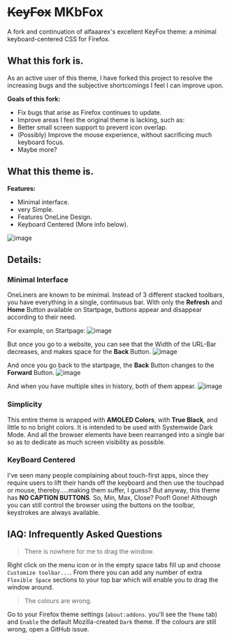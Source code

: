 # ~~KeyFox~~ MKbFox

A fork and continuation of alfaaarex's excellent KeyFox theme: a minimal keyboard-centered CSS for Firefox.

## What this fork is.

As an active user of this theme, I have forked this project to resolve the increasing bugs and the subjective shortcomings I feel I can improve upon.

**Goals of this fork:**
- Fix bugs that arise as Firefox continues to update.
- Improve areas I feel the original theme is lacking, such as:
- Better small screen support to prevent icon overlap.
- (Possibly) Improve the mouse experience, without sacrificing much keyboard focus.
- Maybe more?

## What this theme is.

**Features:**
- Minimal interface.
- very Simple.
- Features OneLine Design.
- Keyboard Centered (More info below).

![image](https://user-images.githubusercontent.com/78948152/136501706-accca691-b9c3-4841-acd7-6bb843d2f422.png)

## Details:

### Minimal Interface

OneLiners are known to be minimal. Instead of 3 different stacked toolbars, you have everything in a single, continuous bar. With only the **Refresh** and **Home** Button available on Startpage, buttons appear and disappear according to their need.

For example, on Startpage:
![image](https://user-images.githubusercontent.com/78948152/136502381-5bf7533b-a37c-4947-af50-211becdcd29a.png)

But once you go to a website, you can see that the Width of the URL-Bar decreases, and makes space for the **Back** Button.
![image](https://user-images.githubusercontent.com/78948152/136502519-acb5c42e-7d70-408b-9bc4-d8366ed93d9b.png)

And once you go back to the startpage, the **Back** Button changes to the **Forward** Button.
![image](https://user-images.githubusercontent.com/78948152/136502765-92e622b0-c709-4ac3-b97f-3525fc7b9d20.png)

And when you have multiple sites in history, both of them appear.
![image](https://user-images.githubusercontent.com/78948152/136502834-1aa03910-ed30-4178-9b26-c41c7be8971b.png)

### Simplicity

This entire theme is wrapped with **AMOLED Colors**, with **True Black**, and little to no bright colors. It is intended to be used with Systemwide Dark Mode.
And all the browser elements have been rearranged into a single bar so as to dedicate as much screen visibility as possible. 

### KeyBoard Centered

I've seen many people complaining about touch-first apps, since they require users to lift their hands off the keyboard and then use the touchpad or mouse, thereby.....making them suffer, I guess? But anyway, this theme has __NO CAPTION BUTTONS__.
So, Min, Max, Close? Poof! Gone!
Although you can still control the browser using the buttons on the toolbar, keystrokes are always available.

## IAQ: Infrequently Asked Questions

> There is nowhere for me to drag the window.

Right click on the menu icon or in the empty space tabs fill up and choose `Customize toolbar...`. From there you can add any number of extra `Flexible Space` sections to your top bar which will enable you to drag the window around.

> The colours are wrong.

Go to your Firefox theme settings (`about:addons`. you'll see the `Theme` tab) and `Enable` the default Mozilla-created `Dark` theme. If the colours are still wrong, open a GitHub issue.